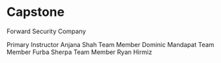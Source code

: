 # Capstone


Forward Security Company
	
Primary Instructor	Anjana Shah
Team Member	Dominic Mandapat
Team Member	Furba Sherpa
Team Member	Ryan Hirmiz


